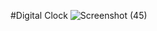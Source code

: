 #Digital Clock
![Screenshot (45)](https://github.com/user-attachments/assets/c1fb120e-c1fd-40f7-b7e1-8fb33f646746)

